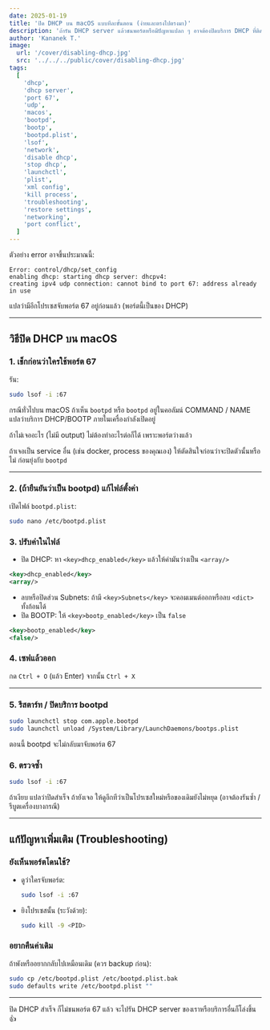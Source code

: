 ```yaml
---
date: 2025-01-19
title: 'ปิด DHCP บน macOS แบบทีละขั้นตอน (ง่ายและตรงไปตรงมา)'
description: 'ถ้ารัน DHCP server แล้วชนพอร์ตหรือมีปัญหาแปลก ๆ อาจต้องปิดบริการ DHCP ที่ติดมากับ macOS บทความนี้สอนปิดผ่านไฟล์ bootpd.plist แบบกระชับ'
author: 'Kananek T.'
image:
  url: '/cover/disabling-dhcp.jpg'
  src: '../../../public/cover/disabling-dhcp.jpg'
tags:
  [
    'dhcp',
    'dhcp server',
    'port 67',
    'udp',
    'macos',
    'bootpd',
    'bootp',
    'bootpd.plist',
    'lsof',
    'network',
    'disable dhcp',
    'stop dhcp',
    'launchctl',
    'plist',
    'xml config',
    'kill process',
    'troubleshooting',
    'restore settings',
    'networking',
    'port conflict',
  ]
---
```


ตัวอย่าง error อาจขึ้นประมาณนี้:

```
Error: control/dhcp/set_config
enabling dhcp: starting dhcp server: dhcpv4:
creating ipv4 udp connection: cannot bind to port 67: address already in use
```

แปลว่ามีอีกโปรเซสจับพอร์ต 67 อยู่ก่อนแล้ว (พอร์ตนี้เป็นของ DHCP)

---

## วิธีปิด DHCP บน macOS

### 1. เช็กก่อนว่าใครใช้พอร์ต 67

รัน:

```bash
sudo lsof -i :67
```

กรณีทั่วไปบน macOS ถ้าเห็น `bootpd` หรือ `bootpd` อยู่ในคอลัมน์ COMMAND / NAME แปลว่าบริการ DHCP/BOOTP ภายในเครื่องกำลังเปิดอยู่

ถ้าไม่เจออะไร (ไม่มี output) ไม่ต้องทำอะไรต่อก็ได้ เพราะพอร์ตว่างแล้ว

ถ้าเจอเป็น service อื่น (เช่น docker, process ของคุณเอง) ให้ตัดสินใจก่อนว่าจะปิดตัวนั้นหรือไม่ ก่อนยุ่งกับ `bootpd`

---

### 2. (ถ้ายืนยันว่าเป็น bootpd) แก้ไฟล์ตั้งค่า

เปิดไฟล์ `bootpd.plist`:

```bash
sudo nano /etc/bootpd.plist
```

### 3. ปรับค่าในไฟล์

- ปิด DHCP: หา `<key>dhcp_enabled</key>` แล้วให้ค่ามันว่างเป็น `<array/>`

```xml
<key>dhcp_enabled</key>
<array/>
```

- ลบหรือปิดส่วน Subnets: ถ้ามี `<key>Subnets</key>` จะคอมเมนต์ออกหรือลบ `<dict>` ทั้งก้อนได้
- ปิด BOOTP: ให้ `<key>bootp_enabled</key>` เป็น `false`

```xml
<key>bootp_enabled</key>
<false/>
```

### 4. เซฟแล้วออก

กด `Ctrl + O` (แล้ว Enter) จากนั้น `Ctrl + X`

---

### 5. รีสตาร์ท / ปิดบริการ bootpd

```bash
sudo launchctl stop com.apple.bootpd
sudo launchctl unload /System/Library/LaunchDaemons/bootps.plist
```

ตอนนี้ bootpd จะไม่กลับมาจับพอร์ต 67

### 6. ตรวจซ้ำ

```bash
sudo lsof -i :67
```

ถ้าเงียบ แปลว่าปิดสำเร็จ ถ้ายังเจอ ให้ดูอีกทีว่าเป็นโปรเซสใหม่หรือของเดิมยังไม่หยุด (อาจต้องรันซ้ำ / รีบูตเครื่องบางกรณี)

---

## แก้ปัญหาเพิ่มเติม (Troubleshooting)

### ยังเห็นพอร์ตโดนใช้?

- ดูว่าใครจับพอร์ต:
  ```bash
  sudo lsof -i :67
  ```
- ยิงโปรเซสนั้น (ระวังด้วย):
  ```bash
  sudo kill -9 <PID>
  ```

### อยากคืนค่าเดิม

ถ้าพังหรืออยากกลับไปเหมือนเดิม (ควร backup ก่อน):

```bash
sudo cp /etc/bootpd.plist /etc/bootpd.plist.bak
sudo defaults write /etc/bootpd.plist ""
```

---

ปิด DHCP สำเร็จ ก็ไม่ชนพอร์ต 67 แล้ว จะไปรัน DHCP server ของเราหรือบริการอื่นก็โล่งขึ้น 👍
